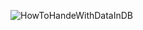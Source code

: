 ![HowToHandeWithDataInDB](https://user-images.githubusercontent.com/48333019/117423838-6c425480-af21-11eb-8840-448a4a72fe74.PNG)
